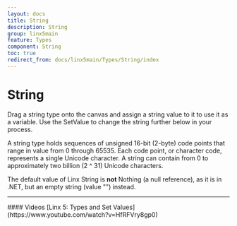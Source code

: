 ```yaml
---
layout: docs
title: String
description: String
group: linx5main
feature: Types
component: String
toc: true
redirect_from: docs/linx5main/Types/String/index
---
```

String
======

Drag a string type onto the canvas and assign a string value to it to use it as a variable. Use the SetValue to change the string further below in your process.

A string type holds sequences of unsigned 16-bit (2-byte) code points that range in value from 0 through 65535. Each code point, or character code, represents a single Unicode character. A string can contain from 0 to approximately two billion (2 ^ 31) Unicode
characters.

The default value of Linx String is **not** Nothing (a null reference),
as it is in .NET, but an empty string (value "") instead.

<hr>
#### Videos
[Linx 5: Types and Set Values](https://www.youtube.com/watch?v=HfRFVry8gp0)
